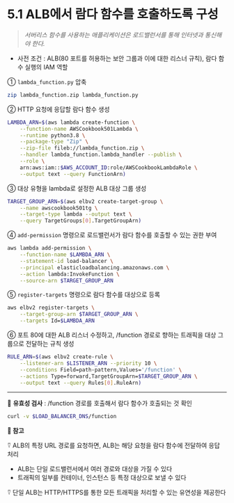 # 5.1 ALB에서 람다 함수를 호출하도록 구성

> _서버리스 함수를 사용하는 애플리케이션은 로드밸런서를 통해 인터넷과 통신해야 한다._

- 사전 조건 : ALB(80 포트를 허용하는 보안 그룹과 이에 대한 리스너 규칙), 람다 함수 실행의 IAM 역할

① `lambda_function.py` 압축

```bash
zip lambda_function.zip lambda_function.py
```

② HTTP 요청에 응답할 람다 함수 생성

```bash
LAMBDA_ARN=$(aws lambda create-function \
	--function-name AWSCookbook501Lambda \
	--runtime python3.8 \
	--package-type "Zip" \
	--zip-file fileb://lambda_function.zip \
	--handler lambda_function.lambda_handler --publish \
	--role \
	arn:aws:iam::$AWS_ACCOUNT_ID:role/AWSCookbookLambdaRole \
	--output text --query FunctionArn)
```

③ 대상 유형을 lambda로 설정한 ALB 대상 그룹 생성

```bash
TARGET_GROUP_ARN=$(aws elbv2 create-target-group \
	--name awscookbook501tg \
	--target-type lambda --output text \
	--query TargetGroups[0].TargetGroupArn)
```

④ `add-permission` 명령으로 로드밸런서가 람다 함수를 호출할 수 있는 권한 부여

```bash
aws lambda add-permission \
	--function-name $LAMBDA_ARN \
	--statement-id load-balancer \
	--principal elasticloadbalancing.amazonaws.com \
	--action lambda:InvokeFunction \
	--source-arn $TARGET_GROUP_ARN
```

⑤ `register-targets` 명령으로 람다 함수를 대상으로 등록

```bash
aws elbv2 register-targets \
	--target-group-arn $TARGET_GROUP_ARN \
	--targets Id=$LAMBDA_ARN
```

⑥ 포트 80에 대한 ALB 리스너 수정하고, /function 경로로 향하는 트래픽을 대상 그룹으로 전달하는 규칙 생성

```bash
RULE_ARN=$(aws elbv2 create-rule \
	--listener-arn $LISTENER_ARN --priority 10 \
	--conditions Field=path-pattern,Values='/function' \
	--actions Type=forward,TargetGroupArn=$TARGET_GROUP_ARN \
	--output text --query Rules[0].RuleArn)
```

---

🥕 **유효성 검사** : /function 경로를 호출해서 람다 함수가 호출되는 것 확인

```bash
curl -v $LOAD_BALANCER_DNS/function
```

**🥕 참고**

⍢ ALB의 특정 URL 경로를 요청하면, ALB는 해당 요청을 람다 함수에 전달하여 응답 처리

- ALB는 단일 로드밸런서에서 여러 경로와 대상을 가질 수 있다
- 트래픽의 일부를 컨테이너, 인스턴스 등 특정 대상으로 보낼 수 있다

⍢ 단일 ALB는 HTTP/HTTPS를 통한 모든 트래픽을 처리할 수 있는 유연성을 제공한다
